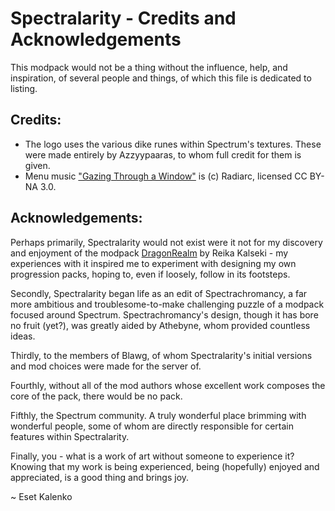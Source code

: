 # Spectralarity - Credits and Acknowledgements

This modpack would not be a thing without the influence, help, and inspiration, of several people and things, of which this file is dedicated to listing.

## Credits:
- The logo uses the various dike runes within Spectrum's textures. These were made entirely by Azzyypaaras, to whom full credit for them is given.
- Menu music ["Gazing Through a Window"](https://radiarc.bandcamp.com/track/gazing-through-a-window) is (c) Radiarc, licensed CC BY-NA 3.0.

## Acknowledgements:

Perhaps primarily, Spectralarity would not exist were it not for my discovery and enjoyment of the modpack [DragonRealm](https://dragonrealm.overminddl1.com/index.php) by Reika Kalseki - my experiences with it inspired me to experiment with designing my own progression packs, hoping to, even if loosely, follow in its footsteps.

Secondly, Spectralarity began life as an edit of Spectrachromancy, a far more ambitious and troublesome-to-make challenging puzzle of a modpack focused around Spectrum. Spectrachromancy's design, though it has bore no fruit (yet?), was greatly aided by Athebyne, whom provided countless ideas.

Thirdly, to the members of Blawg, of whom Spectralarity's initial versions and mod choices were made for the server of.

Fourthly, without all of the mod authors whose excellent work composes the core of the pack, there would be no pack.

Fifthly, the Spectrum community. A truly wonderful place brimming with wonderful people, some of whom are directly responsible for certain features within Spectralarity.

Finally, you - what is a work of art without someone to experience it? Knowing that my work is being experienced, being (hopefully) enjoyed and appreciated, is a good thing and brings joy.

~ Eset Kalenko
